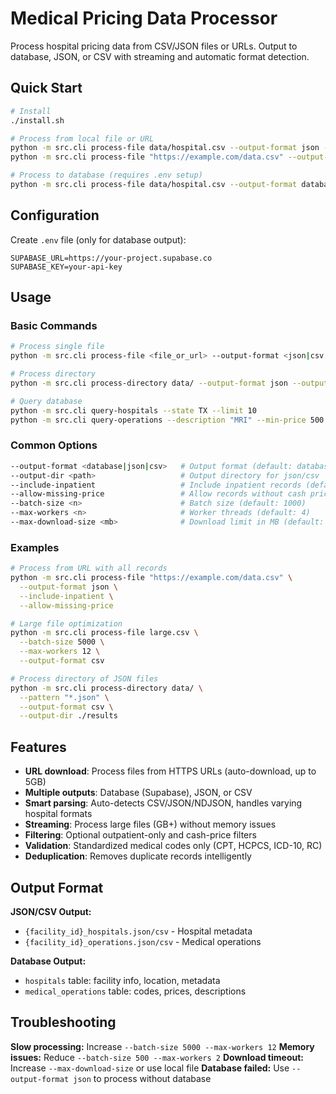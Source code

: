 # Medical Pricing Data Processor

Process hospital pricing data from CSV/JSON files or URLs. Output to database, JSON, or CSV with streaming and automatic format detection.

## Quick Start

```bash
# Install
./install.sh

# Process from local file or URL
python -m src.cli process-file data/hospital.csv --output-format json --output-dir ./output
python -m src.cli process-file "https://example.com/data.csv" --output-format json --output-dir ./output

# Process to database (requires .env setup)
python -m src.cli process-file data/hospital.csv --output-format database
```

## Configuration

Create `.env` file (only for database output):
```env
SUPABASE_URL=https://your-project.supabase.co
SUPABASE_KEY=your-api-key
```

## Usage

### Basic Commands

```bash
# Process single file
python -m src.cli process-file <file_or_url> --output-format <json|csv|database> --output-dir ./output

# Process directory
python -m src.cli process-directory data/ --output-format json --output-dir ./output

# Query database
python -m src.cli query-hospitals --state TX --limit 10
python -m src.cli query-operations --description "MRI" --min-price 500
```

### Common Options

```bash
--output-format <database|json|csv>   # Output format (default: database)
--output-dir <path>                   # Output directory for json/csv
--include-inpatient                   # Include inpatient records (default: outpatient only)
--allow-missing-price                 # Allow records without cash price
--batch-size <n>                      # Batch size (default: 1000)
--max-workers <n>                     # Worker threads (default: 4)
--max-download-size <mb>              # Download limit in MB (default: 5000)
```

### Examples

```bash
# Process from URL with all records
python -m src.cli process-file "https://example.com/data.csv" \
  --output-format json \
  --include-inpatient \
  --allow-missing-price

# Large file optimization
python -m src.cli process-file large.csv \
  --batch-size 5000 \
  --max-workers 12 \
  --output-format csv

# Process directory of JSON files
python -m src.cli process-directory data/ \
  --pattern "*.json" \
  --output-format csv \
  --output-dir ./results
```

## Features

- **URL download**: Process files from HTTPS URLs (auto-download, up to 5GB)
- **Multiple outputs**: Database (Supabase), JSON, or CSV
- **Smart parsing**: Auto-detects CSV/JSON/NDJSON, handles varying hospital formats
- **Streaming**: Process large files (GB+) without memory issues
- **Filtering**: Optional outpatient-only and cash-price filters
- **Validation**: Standardized medical codes only (CPT, HCPCS, ICD-10, RC)
- **Deduplication**: Removes duplicate records intelligently

## Output Format

**JSON/CSV Output:**
- `{facility_id}_hospitals.json/csv` - Hospital metadata
- `{facility_id}_operations.json/csv` - Medical operations

**Database Output:**
- `hospitals` table: facility info, location, metadata
- `medical_operations` table: codes, prices, descriptions

## Troubleshooting

**Slow processing:** Increase `--batch-size 5000 --max-workers 12`
**Memory issues:** Reduce `--batch-size 500 --max-workers 2`
**Download timeout:** Increase `--max-download-size` or use local file
**Database failed:** Use `--output-format json` to process without database
